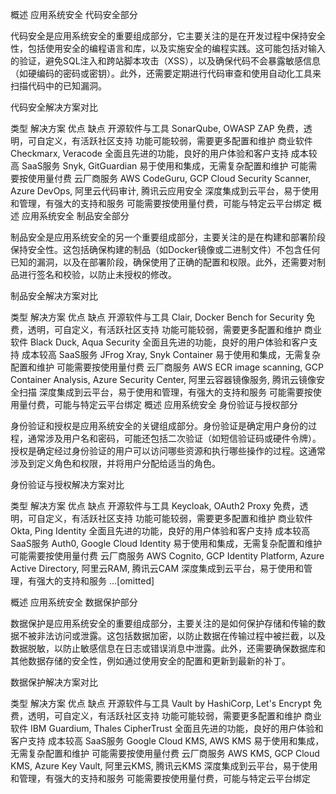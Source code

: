 概述 应用系统安全 代码安全部分

代码安全是应用系统安全的重要组成部分，它主要关注的是在开发过程中保持安全性，包括使用安全的编程语言和库，以及实施安全的编程实践。这可能包括对输入的验证，避免SQL注入和跨站脚本攻击（XSS），以及确保代码不会暴露敏感信息（如硬编码的密码或密钥）。此外，还需要定期进行代码审查和使用自动化工具来扫描代码中的已知漏洞。

代码安全解决方案对比

类型	解决方案	优点	缺点
开源软件与工具	SonarQube, OWASP ZAP	免费，透明，可自定义，有活跃社区支持	功能可能较弱，需要更多配置和维护
商业软件	Checkmarx, Veracode	全面且先进的功能，良好的用户体验和客户支持	成本较高
SaaS服务	Snyk, GitGuardian	易于使用和集成，无需复杂配置和维护	可能需要按使用量付费
云厂商服务	AWS CodeGuru, GCP Cloud Security Scanner, Azure DevOps, 阿里云代码审计, 腾讯云应用安全	深度集成到云平台，易于使用和管理，有强大的支持和服务	可能需要按使用量付费，可能与特定云平台绑定
概述 应用系统安全 制品安全部分

制品安全是应用系统安全的另一个重要组成部分，主要关注的是在构建和部署阶段保持安全性。这包括确保构建的制品（如Docker镜像或二进制文件）不包含任何已知的漏洞，以及在部署阶段，确保使用了正确的配置和权限。此外，还需要对制品进行签名和校验，以防止未授权的修改。

制品安全解决方案对比

类型	解决方案	优点	缺点
开源软件与工具	Clair, Docker Bench for Security	免费，透明，可自定义，有活跃社区支持	功能可能较弱，需要更多配置和维护
商业软件	Black Duck, Aqua Security	全面且先进的功能，良好的用户体验和客户支持	成本较高
SaaS服务	JFrog Xray, Snyk Container	易于使用和集成，无需复杂配置和维护	可能需要按使用量付费
云厂商服务	AWS ECR image scanning, GCP Container Analysis, Azure Security Center, 阿里云容器镜像服务, 腾讯云镜像安全扫描	深度集成到云平台，易于使用和管理，有强大的支持和服务	可能需要按使用量付费，可能与特定云平台绑定
概述 应用系统安全 身份验证与授权部分

身份验证和授权是应用系统安全的关键组成部分。身份验证是确定用户身份的过程，通常涉及用户名和密码，可能还包括二次验证（如短信验证码或硬件令牌）。授权是确定经过身份验证的用户可以访问哪些资源和执行哪些操作的过程。这通常涉及到定义角色和权限，并将用户分配给适当的角色。

身份验证与授权解决方案对比

类型	解决方案	优点	缺点
开源软件与工具	Keycloak, OAuth2 Proxy	免费，透明，可自定义，有活跃社区支持	功能可能较弱，需要更多配置和维护
商业软件	Okta, Ping Identity	全面且先进的功能，良好的用户体验和客户支持	成本较高
SaaS服务	Auth0, Google Cloud Identity	易于使用和集成，无需复杂配置和维护	可能需要按使用量付费
云厂商服务	AWS Cognito, GCP Identity Platform, Azure Active Directory, 阿里云RAM, 腾讯云CAM	深度集成到云平台，易于使用和管理，有强大的支持和服务 …[omitted]	



概述 应用系统安全 数据保护部分

数据保护是应用系统安全的重要组成部分，主要关注的是如何保护存储和传输的数据不被非法访问或泄露。这包括数据加密，以防止数据在传输过程中被拦截，以及数据脱敏，以防止敏感信息在日志或错误消息中泄露。此外，还需要确保数据库和其他数据存储的安全性，例如通过使用安全的配置和更新到最新的补丁。

数据保护解决方案对比

类型	解决方案	优点	缺点
开源软件与工具	Vault by HashiCorp, Let's Encrypt	免费，透明，可自定义，有活跃社区支持	功能可能较弱，需要更多配置和维护
商业软件	IBM Guardium, Thales CipherTrust	全面且先进的功能，良好的用户体验和客户支持	成本较高
SaaS服务	Google Cloud KMS, AWS KMS	易于使用和集成，无需复杂配置和维护	可能需要按使用量付费
云厂商服务	AWS KMS, GCP Cloud KMS, Azure Key Vault, 阿里云KMS, 腾讯云KMS	深度集成到云平台，易于使用和管理，有强大的支持和服务	可能需要按使用量付费，可能与特定云平台绑定
